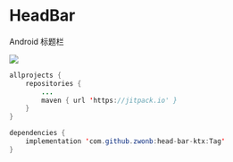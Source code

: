# HeadBar
Android 标题栏

[![](https://jitpack.io/v/zwonb/head-bar-ktx.svg)](https://jitpack.io/#zwonb/head-bar-ktx)
```java
allprojects {
	repositories {
		...
		maven { url 'https://jitpack.io' }
	}
}

dependencies {
	implementation 'com.github.zwonb:head-bar-ktx:Tag'
}
```